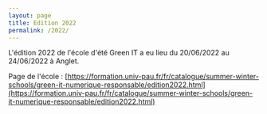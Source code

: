 ```yaml
---
layout: page
title: Edition 2022
permalink: /2022/
---
```


L'édition 2022 de l'école d'été Green IT a eu lieu du 20/06/2022 au 24/06/2022 à Anglet.

Page de l'école : [https://formation.univ-pau.fr/fr/catalogue/summer-winter-schools/green-it-numerique-responsable/edition2022.html](https://formation.univ-pau.fr/fr/catalogue/summer-winter-schools/green-it-numerique-responsable/edition2022.html)